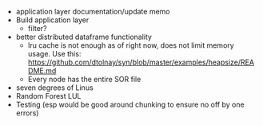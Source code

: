 - application layer documentation/update memo
- Build application layer
  - filter?
- better distributed dataframe functionality
  - lru cache is not enough as of right now, does not limit memory usage. Use
    this: https://github.com/dtolnay/syn/blob/master/examples/heapsize/README.md
  - Every node has the entire SOR file
- seven degrees of Linus
- Random Forest LUL
- Testing (esp would be good around chunking to ensure no off by one errors)
